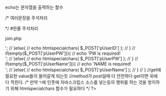 echo는 문자열을 출력하는 함수

/*
여러문장을 주석처리

*/
#한줄 주석처리




join.php

<?php
    // if(isset($_GET['summit'])){
    //     echo $_GET['pUserID'];
    //     echo $_GET['pUserPW'];
    //     echo $_GET['pUserName'];
    //     echo $_GET['pUserAddress1'];
    //     echo $_GET['pUserAddress2'];

    // if(isset($_POST['summit'])){
        // echo htmlspecialchars( $_POST['pUserID'] );
        // echo htmlspecialchars( $_POST['pUserPW'] );
        // echo htmlspecialchars( $_POST['pUserName'] );
        // echo htmlspecialchars( $_POST['pUserAddress1'] );
        // echo htmlspecialchars( $_POST['pUserAddress2'] );

        //check puserid
    //     if(empty($_POST['pUserID'])){
    //         echo 'ID is required! <br />';
    //     }else{
    //         echo htmlspecialchars( $_POST['pUserID'] );
    //     }

    //     if(empty($_POST['pUserPW'])){
    //         echo 'PW is required! <br />';
    //     }else{
    //         echo htmlspecialchars( $_POST['pUserPW'] );

    //     }

    //     if(empty($_POST['pUserName'])){
    //         echo 'NAME is required! <br />';
    //     }else{
    //         echo htmlspecialchars( $_POST['pUserName'] );

    //     }
        

    // }
    //get에 필요한 value들이 들어갈게 되는듯
    //method가 post일때 더 안전하다 get이면 위에 다 적힌다.
    /* 만약ㄱ에 인풋에 자바스크립스 소스를 넣는등의 행위를 하는 것을 방지하기 위해
    htmlspecialchars 함수가 필요하다 
    */
?>